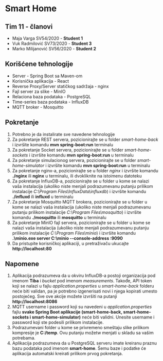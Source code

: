 # Smart Home

## Tim 11 - članovi
- Maja Varga SV54/2020 - **Student 1**
- Vuk Radmilović SV73/2020 - **Student 3**
- Marko Milijanović SV56/2020 - **Student 2**

## Korišćene tehnologije
- Server - Spring Boot sa Maven-om
- Korisnička aplikacija - React
- Reverse Proxy/Server statičkog sadržaja - nginx
- Fajl server za slike - MinIO
- Relaciona baza podataka - PostgreSQL
- Time-series baza podataka - InfluxDB
- MQTT broker - Mosquitto


## Pokretanje
1. Potrebno je da instalirate sve navedene tehnologije
2. Za pokretanje REST servera, pozicionirajte se u folder *smart-home-back* i izvršite komandu **mvn spring-boot:run** terminalu
3. Za pokretanje Socket servera, pozicionirajte se u folder *smart-home-sockets* i izvršite komandu **mvn spring-boot:run** u terminalu
4. Za pokretanje simulacionog servera, pozicionirajte se u folder *smart-home-simulator* i izvršite komandu **mvn spring-boot:run** u terminalu
5. Za pokretanje nginx-a, pozicionirajte se u folder *nginx* i izvršite komandu **./nginx** ili **nginx** u terminalu, ili dvokliknite na istoimenu datoteku
6. Za pokretanje InfluxDB-a, pozicionirajte se u folder u kome se nalazi vaša instalacija (ukoliko niste menjali podrazumevanu putanju prilikom instalacije *C:\Program Files\InfluxData\influxdb*) i izvršite komandu **./influxd**
ili **influxd** u terminalu
7. Za pokretanje Mosquitto MQTT brokera, pozicionirajte se u folder u kome se nalazi vaša instalacija (ukoliko niste menjali podrazumevanu putanju prilikom instalacije *C:\Program Files\mosquitto*) i izvršite komandu **./mosquitto** ili **mosquitto** u terminalu
8. Za pokretanje MinIO fajl servera, pozicionirajte se u folder u kome se nalazi vaša instalacija (ukoliko niste menjali podrazumevanu putanju prilikom instalacije *C:\Program Files\minio*) i izvršite komandu **.\minio.exe server C:\minio --console-address :9090**
9. Da pristupite korisničkoj aplikaciji, u pretraživaču ukucajte **http://localhost:80**

## Napomene
1. Aplikacija podrazumeva da u okviru InfluxDB-a postoji organizacija pod imenom **Tiba** i *bucket* pod imenom *measurements*. Takođe, API token koji se nalazi u fajlu *application.properties* u *smart-home-back* folderu neće biti validan, pa je potrebno izgenerisati novi i njega kopirati umesto postojećeg. Sve ove akcije možete izvršiti na putanji **http://localhost:8086**
2. MQTT username i password koji su navedeni u *application.properties* fajlu **svake Spring Boot aplikacije (smart-home-back, smart-home-sockets i smart-home-simulator)** neće biti validni. Unesite username i password koji ste podesili prilikom instalacije.
3. Podrazumevani folder u kome se privremeno smeštaju slike prilikom kompresije je **C:/temp**. Ovu putanju možetw menjati u skladu sa vašim potrebama.
4. Aplikacija podrazumeva da u PostgreSQL serveru imate kreiranu praznu bazu podataka pod imenom **smart-home**. Šemu baze i podatke će aplikacija automatski kreirati prilikom prvog pokretanja.
